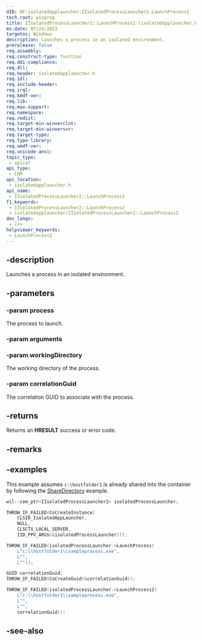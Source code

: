 ```yaml
---
UID: NF:isolatedapplauncher.IIsolatedProcessLauncher2.LaunchProcess2
tech.root: winprog
title: IIsolatedProcessLauncher2::LaunchProcess2 (isolatedapplauncher.h)
ms.date: 07/24/2023
targetos: Windows
description: Launches a process in an isolated environment.
prerelease: false
req.assembly: 
req.construct-type: function
req.ddi-compliance: 
req.dll: 
req.header: isolatedapplauncher.h
req.idl: 
req.include-header: 
req.irql: 
req.kmdf-ver: 
req.lib: 
req.max-support: 
req.namespace: 
req.redist: 
req.target-min-winverclnt: 
req.target-min-winversvr: 
req.target-type: 
req.type-library: 
req.umdf-ver: 
req.unicode-ansi: 
topic_type:
 - apiref
api_type:
 - COM
api_location:
 - isolatedapplauncher.h
api_name:
 - IIsolatedProcessLauncher2::LaunchProcess2
f1_keywords:
 - IIsolatedProcessLauncher2::LaunchProcess2
 - isolatedapplauncher/IIsolatedProcessLauncher2::LaunchProcess2
dev_langs:
 - c++
helpviewer_keywords:
 - LaunchProcess2
---
```


## -description

Launches a process in an isolated environment.

## -parameters

### -param process

The process to launch.

### -param arguments

### -param workingDirectory

The working directory of the process.

### -param correlationGuid

The correlation GUID to associate with the process.

## -returns

Returns an **HRESULT** success or error code.

## -remarks

## -examples

This example assumes `c:\hostfolder1` is already shared into the container by following the [ShareDirectory](nf-isolatedapplauncher-iisolatedprocesslauncher-sharedirectory.md) example.

```cpp
wil::com_ptr<IIsolatedProcessLauncher2> isolatedProcessLauncher;

THROW_IF_FAILED(CoCreateInstance(
    CLSID_IsolatedAppLauncher,
    NULL,
    CLSCTX_LOCAL_SERVER,
    IID_PPV_ARGS(&isolatedProcessLauncher)));

THROW_IF_FAILED(isolatedProcessLauncher->LaunchProcess(
    L"c:\\hostfolder1\\sampleprocess.exe",
    L"",
    L""));

GUID correlationGuid;
THROW_IF_FAILED(CoCreateGuid(&correlationGuid));

THROW_IF_FAILED(isolatedProcessLauncher->LaunchProcess2(
    L"c:\\hostfolder1\\sampleprocess.exe",
    L"",
    L"",
    correlationGuid));
```

## -see-also
